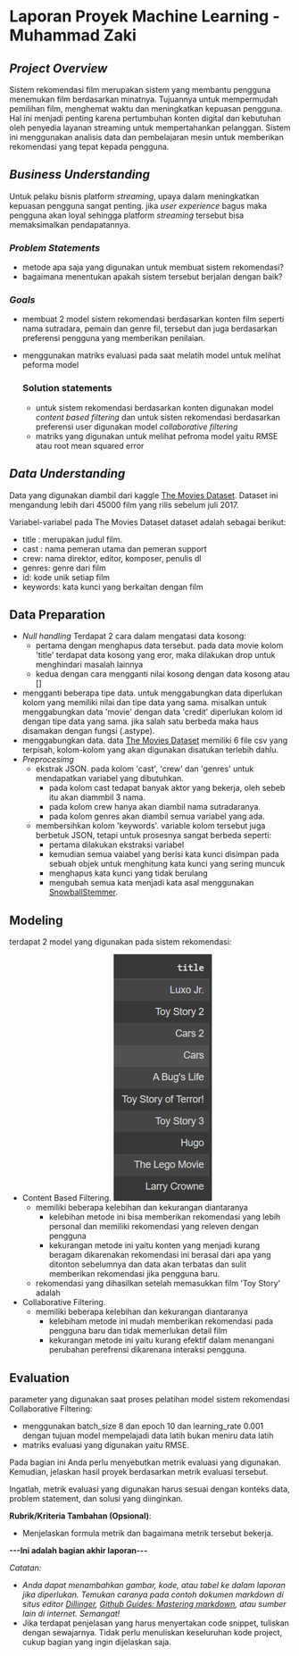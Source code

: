 # Laporan Proyek Machine Learning - Muhammad Zaki

## _Project Overview_

Sistem rekomendasi film merupakan sistem yang membantu pengguna menemukan film berdasarkan minatnya. Tujuannya untuk mempermudah pemilihan film, menghemat waktu dan meningkatkan kepuasan pengguna. Hal ini menjadi penting karena pertumbuhan konten digital dan kebutuhan oleh penyedia layanan streaming untuk mempertahankan pelanggan. Sistem ini menggunakan analisis data dan pembelajaran mesin untuk memberikan rekomendasi yang tepat kepada pengguna.

## _Business Understanding_

Untuk pelaku bisnis platform _streaming_, upaya dalam meningkatkan kepuasan pengguna sangat penting. jika _user experience_ bagus maka pengguna akan loyal sehingga platform _streaming_ tersebut bisa memaksimalkan pendapatannya.

### _Problem Statements_
- metode apa saja yang digunakan untuk membuat sistem rekomendasi?
- bagaimana menentukan apakah sistem tersebut berjalan dengan baik?

### _Goals_

- membuat 2 model sistem rekomendasi berdasarkan konten film seperti nama sutradara, pemain dan genre fil, tersebut dan juga berdasarkan preferensi pengguna yang memberikan penilaian.
- menggunakan matriks evaluasi pada saat melatih model untuk melihat peforma model

    ### Solution statements
    - untuk sistem rekomendasi berdasarkan konten digunakan model _content based filtering_ dan untuk sisten rekomendasi berdasarkan preferensi user digunakan model _collaborative filtering_
    - matriks yang digunakan untuk melihat pefroma model yaitu RMSE atau root mean squared error

## _Data Understanding_
Data yang digunakan diambil dari kaggle [The Movies Dataset](https://www.kaggle.com/datasets/rounakbanik/the-movies-dataset). Dataset ini mengandung lebih dari 45000 film yang rilis sebelum juli 2017.

Variabel-variabel pada The Movies Dataset dataset adalah sebagai berikut:
- title : merupakan judul film.
- cast : nama pemeran utama dan pemeran support
- crew: nama direktor, editor, komposer, penulis dl
- genres: genre dari film
- id: kode unik setiap film
- keywords: kata kunci yang berkaitan dengan film

## Data Preparation
- _Null handling_
  Terdapat 2 cara dalam mengatasi data kosong:
  - pertama dengan menghapus data tersebut. pada data movie kolom 'title' terdapat data kosong yang eror, maka dilakukan drop untuk menghindari masalah lainnya
  - kedua dengan cara mengganti nilai kosong dengan data kosong atau []
- mengganti beberapa tipe data. untuk menggabungkan data diperlukan kolom yang memiliki nilai dan tipe data yang sama. misalkan untuk menggabungkan data 'movie' dengan data 'credit' diperlukan kolom id dengan tipe data yang sama. jika salah satu berbeda maka haus disamakan dengan fungsi (.astype).
- menggabungkan data. data [The Movies Dataset](https://www.kaggle.com/datasets/rounakbanik/the-movies-dataset) memiliki 6 file csv yang terpisah, kolom-kolom yang akan digunakan disatukan terlebih dahlu.
- _Preprocesimg_
  - ekstrak JSON. pada kolom 'cast', 'crew' dan 'genres' untuk mendapatkan variabel yang dibutuhkan.
    - pada kolom cast tedapat banyak aktor yang bekerja, oleh sebeb itu akan diammbil 3 nama.
    - pada kolom crew hanya akan diambil nama sutradaranya.
    - pada kolom genres akan diambil semua variabel yang ada.
  - membersihkan kolom 'keywords'. variable kolom tersebut juga berbetuk JSON, tetapi untuk prosesnya sangat berbeda seperti:
    - pertama dilakukan ekstraksi variabel
    - kemudian semua vaiabel yang berisi kata kunci disimpan pada sebuah objek untuk menghitung kata kunci yang sering muncuk
    - menghapus kata kunci yang tidak berulang
    - mengubah semua kata menjadi kata asal menggunakan [SnowballStemmer](https://www.nltk.org/_modules/nltk/stem/snowball.html).
## Modeling
terdapat 2 model yang digunakan pada sistem rekomendasi:
- Content Based Filtering.
![cbf](/img/rcmd_cbf.jpg)
  - memiliki beberapa kelebihan dan kekurangan diantaranya
    - kelebihan metode ini bisa memberikan rekomendasi yang lebih personal dan memiliki rekomendasi yang releven dengan pengguna
    - kekurangan metode ini yaitu konten yang menjadi kurang beragam dikarenakan rekomendasi ini berasal dari apa yang ditonton sebelumnya dan data akan terbatas dan sulit memberikan rekomendasi jika pengguna baru.
  - rekomendasi yang dihasilkan setelah memasukkan film 'Toy Story' adalah 
- Collaborative Filtering.
  - memiliki beberapa kelebihan dan kekurangan diantaranya
    - kelebiham metode ini mudah memberikan rekomendasi pada pengguna baru dan tidak memerlukan detail film
    - kekurangan metode ini yaitu kurang efektif dalam menangani perubahan perefrensi dikarenana interaksi pengguna.

## Evaluation
parameter yang digunakan saat proses pelatihan model sistem rekomendasi Collaborative Filtering:
- menggunakan batch_size 8 dan epoch 10 dan learning_rate 0.001 dengan tujuan model mempelajadi data latih bukan meniru data latih
- matriks evaluasi yang digunakan yaitu RMSE.



Pada bagian ini Anda perlu menyebutkan metrik evaluasi yang digunakan. Kemudian, jelaskan hasil proyek berdasarkan metrik evaluasi tersebut.

Ingatlah, metrik evaluasi yang digunakan harus sesuai dengan konteks data, problem statement, dan solusi yang diinginkan.

**Rubrik/Kriteria Tambahan (Opsional)**: 
- Menjelaskan formula metrik dan bagaimana metrik tersebut bekerja.

**---Ini adalah bagian akhir laporan---**

_Catatan:_
- _Anda dapat menambahkan gambar, kode, atau tabel ke dalam laporan jika diperlukan. Temukan caranya pada contoh dokumen markdown di situs editor [Dillinger](https://dillinger.io/), [Github Guides: Mastering markdown](https://guides.github.com/features/mastering-markdown/), atau sumber lain di internet. Semangat!_
- Jika terdapat penjelasan yang harus menyertakan code snippet, tuliskan dengan sewajarnya. Tidak perlu menuliskan keseluruhan kode project, cukup bagian yang ingin dijelaskan saja.
